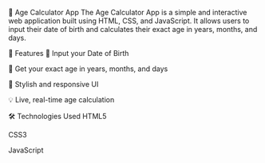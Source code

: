 📆 Age Calculator App
The Age Calculator App is a simple and interactive web application built using HTML, CSS, and JavaScript. It allows users to input their date of birth and calculates their exact age in years, months, and days.

🚀 Features
📅 Input your Date of Birth

🧮 Get your exact age in years, months, and days

🎨 Stylish and responsive UI

💡 Live, real-time age calculation

🛠️ Technologies Used
HTML5 

CSS3 

JavaScript 
